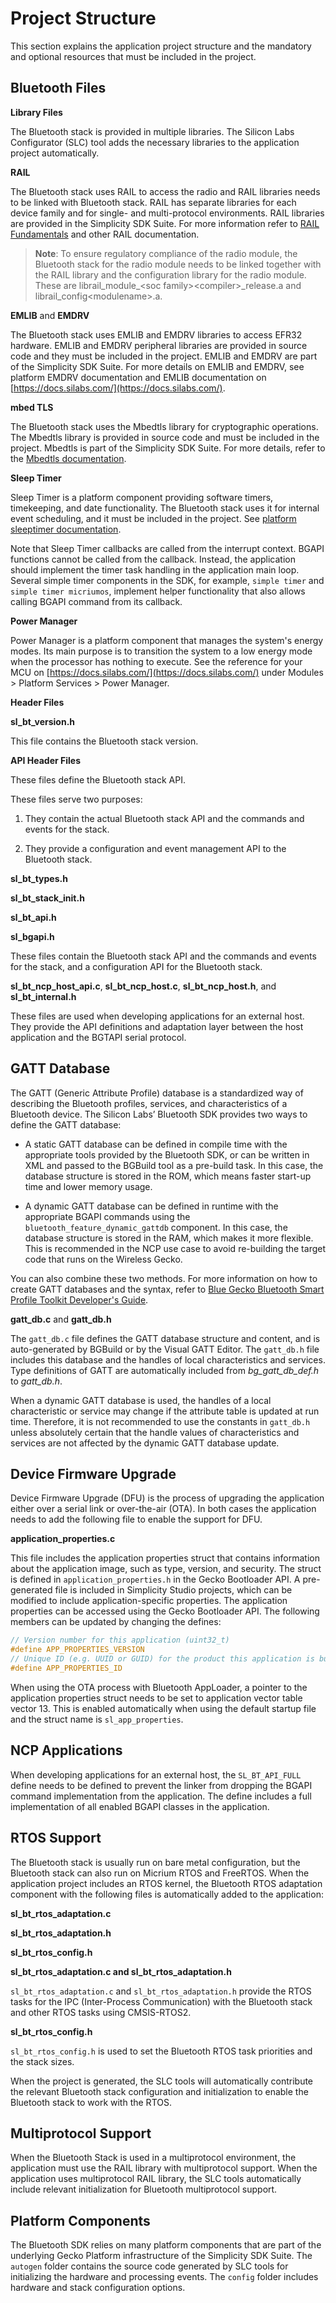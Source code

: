 # Project Structure

This section explains the application project structure and the mandatory and optional resources that must be included in the project.

## Bluetooth Files

**Library Files**

The Bluetooth stack is provided in multiple libraries. The Silicon Labs Configurator (SLC) tool adds the necessary libraries to the application project automatically.

**RAIL**

The Bluetooth stack uses RAIL to access the radio and RAIL libraries needs to be linked with Bluetooth stack. RAIL has separate libraries for each device family and for single- and multi-protocol environments. RAIL libraries are provided in the Simplicity SDK Suite. For more information refer to [RAIL Fundamentals](/bluetooth/{build-docspace-version}/rail-fundamentals) and other RAIL documentation.

>**Note**: To ensure regulatory compliance of the radio module, the Bluetooth stack for the radio module needs to be linked together with the RAIL library and the configuration library for the radio module. These are librail_module_\<soc family>\<compiler>_release.a and librail_config\<modulename>.a.

**EMLIB** and **EMDRV**

The Bluetooth stack uses EMLIB and EMDRV libraries to access EFR32 hardware. EMLIB and EMDRV peripheral libraries are provided in source code and they must be included in the project. EMLIB and EMDRV are part of the Simplicity SDK Suite. For more details on EMLIB and EMDRV, see platform EMDRV documentation and EMLIB documentation on [https://docs.silabs.com/](https://docs.silabs.com/).

**mbed TLS**

The Bluetooth stack uses the Mbedtls library for cryptographic operations. The Mbedtls library is provided in source code and must be included in the project. Mbedtls is part of the Simplicity SDK Suite. For more details, refer to the [Mbedtls documentation](https://mbed-tls.readthedocs.io/en/latest/).

**Sleep Timer**

Sleep Timer is a platform component providing software timers, timekeeping, and date functionality. The Bluetooth stack uses it for internal event scheduling, and it must be included in the project. See [platform sleeptimer documentation](https://docs.silabs.com/mcu/latest/efr32mg13/group-SLEEPTIMER).

Note that Sleep Timer callbacks are called from the interrupt context. BGAPI functions cannot be called from the callback. Instead, the application should implement the timer task handling in the application main loop. Several simple timer components in the SDK, for example, `simple timer` and `simple timer micriumos`, implement helper functionality that also allows calling BGAPI command from its callback.

**Power Manager**

Power Manager is a platform component that manages the system's energy modes. Its main purpose is to transition the system to a low energy mode when the processor has nothing to execute. See the reference for your MCU on [https://docs.silabs.com/](https://docs.silabs.com/) under Modules \> Platform Services \> Power Manager.

**Header Files**

**sl_bt_version.h**

This file contains the Bluetooth stack version.

**API Header Files**

These files define the Bluetooth stack API.

These files serve two purposes:

1. They contain the actual Bluetooth stack API and the commands and events for the stack.

2. They provide a configuration and event management API to the Bluetooth stack.

**sl_bt_types.h**

**sl_bt_stack_init.h**

**sl_bt_api.h**

**sl_bgapi.h**

These files contain the Bluetooth stack API and the commands and events for the stack, and a configuration API for the Bluetooth stack.

**sl_bt_ncp_host_api.c**, **sl_bt_ncp_host.c**, **sl_bt_ncp_host.h**, and **sl_bt_internal.h**

These files are used when developing applications for an external host. They provide the API definitions and adaptation layer between the host application and the BGTAPI serial protocol.

## GATT Database

The GATT (Generic Attribute Profile) database is a standardized way of describing the Bluetooth profiles, services, and characteristics of a Bluetooth device. The Silicon Labs’ Bluetooth SDK provides two ways to define the GATT database:

- A static GATT database can be defined in compile time with the appropriate tools provided by the Bluetooth SDK, or can be written in XML and passed to the BGBuild tool as a pre-build task. In this case, the database structure is stored in the ROM, which means faster start-up time and lower memory usage.

- A dynamic GATT database can be defined in runtime with the appropriate BGAPI commands using the `bluetooth_feature_dynamic_gattdb` component. In this case, the database structure is stored in the RAM, which makes it more flexible. This is recommended in the NCP use case to avoid re-building the target code that runs on the Wireless Gecko.

You can also combine these two methods. For more information on how to create GATT databases and the syntax, refer to [Blue Gecko Bluetooth Smart Profile Toolkit Developer's Guide](/bluetooth/{build-docspace-version}/bluetooth-profile-toolkit-developers-guide).

**gatt_db.c** and **gatt_db.h**

The `gatt_db.c` file defines the GATT database structure and content, and is auto-generated by BGBuild or by the Visual GATT Editor. The `gatt_db.h` file includes this database and the handles of local characteristics and services. Type definitions of GATT are automatically included from *bg_gatt_db_def.h* to *gatt_db.h*.

When a dynamic GATT database is used, the handles of a local characteristic or service may change if the attribute table is updated at run time. Therefore, it is not recommended to use the constants in `gatt_db.h` unless absolutely certain that the handle values of characteristics and services are not affected by the dynamic GATT database update.

## Device Firmware Upgrade

Device Firmware Upgrade (DFU) is the process of upgrading the application either over a serial link or over-the-air (OTA). In both cases the application needs to add the following file to enable the support for DFU.

**application_properties.c**

This file includes the application properties struct that contains information about the application image, such as type, version, and security. The struct is defined in `application_properties.h` in the Gecko Bootloader API. A pre-generated file is included in Simplicity Studio projects, which can be modified to include application-specific properties. The application properties can be accessed using the Gecko Bootloader API. The following members can be updated by changing the defines:

```C
// Version number for this application (uint32_t)
#define APP_PROPERTIES_VERSION
// Unique ID (e.g. UUID or GUID) for the product this application is built for (uint8_t[16])
#define APP_PROPERTIES_ID
```

When using the OTA process with Bluetooth AppLoader, a pointer to the application properties struct needs to be set to application vector table vector 13. This is enabled automatically when using the default startup file and the struct name is `sl_app_properties`.

## NCP Applications

When developing applications for an external host, the `SL_BT_API_FULL` define needs to be defined to prevent the linker from dropping the BGAPI command implementation from the application. The define includes a full implementation of all enabled BGAPI classes in the application.

## RTOS Support

The Bluetooth stack is usually run on bare metal configuration, but the Bluetooth stack can also run on Micrium RTOS and FreeRTOS. When the application project includes an RTOS kernel, the Bluetooth RTOS adaptation component with the following files is automatically added to the application:

**sl_bt_rtos_adaptation.c**

**sl_bt_rtos_adaptation.h**

**sl_bt_rtos_config.h**

**sl_bt_rtos_adaptation.c and sl_bt_rtos_adaptation.h**

`sl_bt_rtos_adaptation.c` and `sl_bt_rtos_adaptation.h` provide the RTOS tasks for the IPC (Inter-Process Communication) with the Bluetooth stack and other RTOS tasks using CMSIS-RTOS2.

**sl_bt_rtos_config.h**

`sl_bt_rtos_config.h` is used to set the Bluetooth RTOS task priorities and the stack sizes.

When the project is generated, the SLC tools will automatically contribute the relevant Bluetooth stack configuration and initialization to enable the Bluetooth stack to work with the RTOS.

## Multiprotocol Support

When the Bluetooth Stack is used in a multiprotocol environment, the application must use the RAIL library with multiprotocol support. When the application uses multiprotocol RAIL library, the SLC tools automatically include relevant initialization for Bluetooth multiprotocol support.

## Platform Components

The Bluetooth SDK relies on many platform components that are part of the underlying Gecko Platform infrastructure of the Simplicity SDK Suite. The `autogen` folder contains the source code generated by SLC tools for initializing the hardware and processing events. The `config` folder includes hardware and stack configuration options.
